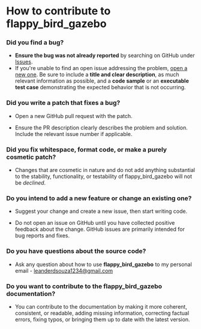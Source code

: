 # How to contribute to flappy_bird_gazebo

### **Did you find a bug?**

* **Ensure the bug was not already reported** by searching on GitHub under [Issues](https://github.com/ldtalent/flappy_bird_gazebo/issues).
* If you're unable to find an open issue addressing the problem, [open a new one](https://github.com/ldtalent/flappy_bird_gazebo/issues/new). Be sure to include a **title and clear description**, as much relevant information as possible, and a **code sample** or an **executable test case** demonstrating the expected behavior that is not occurring.

### **Did you write a patch that fixes a bug?**

* Open a new GitHub pull request with the patch.

* Ensure the PR description clearly describes the problem and solution. Include the relevant issue number if applicable.

### **Did you fix whitespace, format code, or make a purely cosmetic patch?**

* Changes that are cosmetic in nature and do not add anything substantial to the stability, functionality, or testability of flappy_bird_gazebo will not be *declined*.

### **Do you intend to add a new feature or change an existing one?**

* Suggest your change and create a new issue, then start writing code.

* Do not open an issue on GitHub until you have collected positive feedback about the change. GitHub issues are primarily intended for bug reports and fixes.

### **Do you have questions about the source code?**

* Ask any question about how to use **flappy_bird_gazebo** to my personal email - leanderdsouza1234@gmail.com

### **Do you want to contribute to the flappy_bird_gazebo documentation?**

* You can contribute to the documentation by making it more coherent, consistent, or readable, adding missing information, correcting factual errors, fixing typos, or bringing them up to date with the latest version.